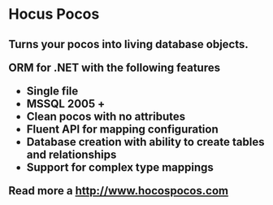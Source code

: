 Hocus Pocos
===========

<h2 class="tagline">Turns your pocos into living database objects.</p>

ORM for .NET with the following features

* Single file
* MSSQL 2005 +
* Clean pocos with no attributes
* Fluent API for mapping configuration
* Database creation with ability to create tables and relationships
* Support for complex type mappings

Read more a http://www.hocospocos.com


